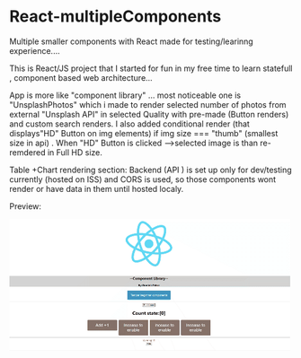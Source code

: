 # React-multipleComponents
Multiple smaller components with React made for testing/learinng experience....

This is React/JS project that I started for fun in my free time to learn statefull , component based web architecture... 

App is more like "component library" ... most noticeable one is "UnsplashPhotos" which i made to render selected number of photos from external  "Unsplash API" in selected Quality with pre-made (Button renders) and custom search renders. 
I also added conditional render (that displays"HD"  Button on img elements) if img size === "thumb" (smallest size in api) . 
When "HD" Button is clicked -->selected image is than re-remdered in Full HD size.

Table +Chart rendering section:
Backend (API ) is set up only for dev/testing currently (hosted on ISS) and CORS is used, so those components wont render or have data in them until hosted localy.

Preview:

![alt-text](https://github.com/dommyrock/React-multipleComponents/blob/master/chrome-capture-graphs.gif)
